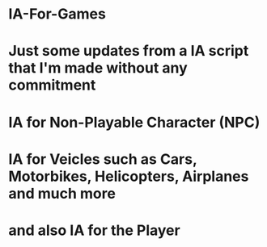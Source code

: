 # IA-For-Games

# Just some updates from a IA script that I'm made without any commitment

# IA for Non-Playable Character (NPC)
# IA for Veicles such as Cars, Motorbikes, Helicopters, Airplanes and much more
# and also IA for the Player
